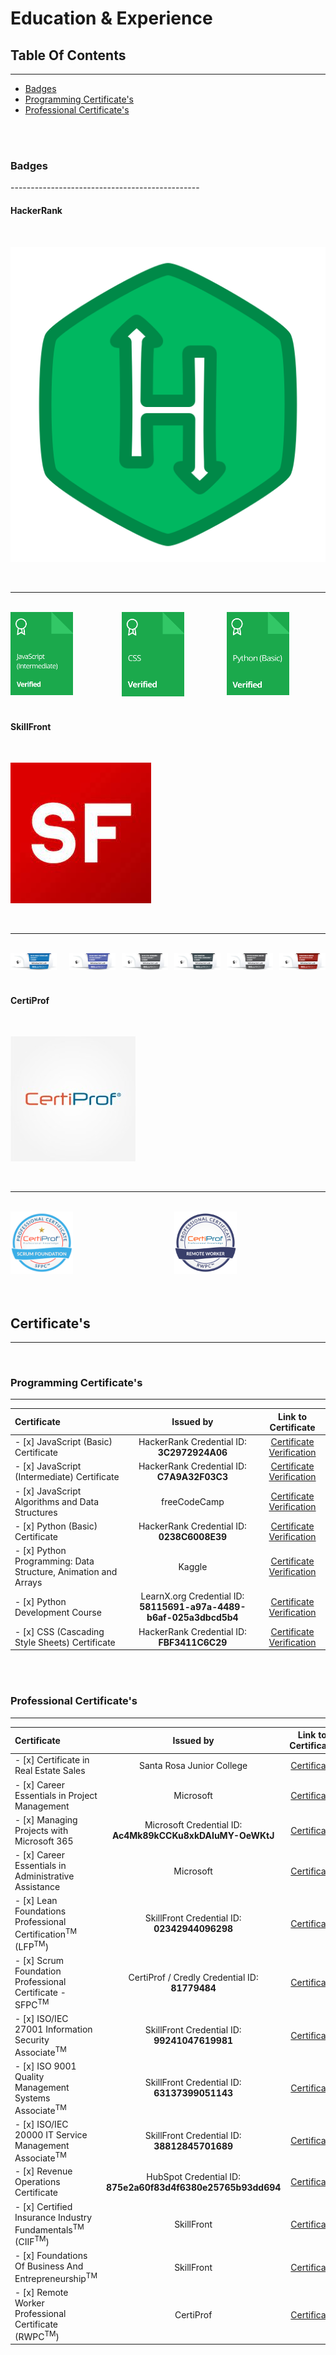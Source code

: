 # Education & Experience


## Table Of Contents
-----------------------------------------------
+ [Badges](https://github.com/BrentGoodman/Certificates#badges)
+ [Programming Certificate's](https://github.com/BrentGoodman/Certificates#programming)
+ [Professional Certificate's](https://github.com/BrentGoodman/Certificates#professional)

<br />
<br />


<h3 id="badges">Badges</h3>
-----------------------------------------------
<br />

#### HackerRank 

<br />

![alt text HackerRank Logo](./Assets/HackerRank.png)

<br />

-----------------------------------------------

<br />

<div style="display:flex">
     <div style="flex:1;padding-right:10px;">
          <img src="Badges/JavaScript_Intermediate_Skill.png" width="100"/>
     </div>
     <div style="flex:1;padding-left:10px;">
          <img src="Badges/CSS_Skill.png" width="100"/>
     </div>
     <div style="flex:1;padding-left:10px;">
          <img src="Badges/Python_Basic_Skill.png" width="100"/>
     </div>
</div>

<br />

#### SkillFront 
<br />

![alt text SkillFront Logo](./Assets/SkillFront.jpeg)

<br />

-----------------------------------------------

<br />

<div style="display:flex">
     <div style="flex:1;padding-right:10px;">
          <img src="Badges/ISOIEC20000.png" width="100"/>
     </div>
     <div style="flex:1;padding-left:10px;">
          <img src="Badges/ISO9001.png" width="100"/>
     </div>
     <div style="flex:1;padding-left:10px;">
          <img src="Badges/ISOIEC27001.png" width="100"/>
     </div>
     <div style="flex:1;padding-left:10px;">
          <img src="Badges/LeanFoundation.png" width="100"/>
     </div>
     <div style="flex:1;padding-left:10px;">
          <img src="Badges/InsuranceFundementals.png" width="100"/>
     </div>
     <div style="flex:1;padding-left:10px;">
          <img src="Badges/BusinessEntrepreneurship.png" width="100"/>
     </div>
</div>


<br />

#### CertiProf 

<br />

![alt text CertiProf Logo](./Assets/CertiProf.jpeg)

<br />

-----------------------------------------------

<br />


<div style="display:flex">
     <div style="flex:1;padding-right:10px;">
          <img src="Badges/scrum_foundation.png" width="100"/>
     </div>
     <div style="flex:1;padding-left:10px;">
          <img src="Badges/Remote_Worker_Badge.png" width="100"/>
     </div>
</div>

<br />
<br />


## Certificate's
-----------------------------------------------

<br />

<h3 id="programming">Programming Certificate's</h3>

-----------------------------------------------

| Certificate      | Issued by | Link to Certificate |
| :--------------- | :---------------: | :---------------: |
| - [x]  JavaScript (Basic) Certificate   | HackerRank Credential ID: **3C2972924A06**      | [Certificate Verification](https://www.hackerrank.com/certificates/3c2972924a06) |
| - [x]  JavaScript (Intermediate) Certificate   | HackerRank Credential ID: **C7A9A32F03C3**       | [Certificate Verification](https://www.hackerrank.com/certificates/c7a9a32f03c3) |
| - [x]  JavaScript Algorithms and Data Structures   | freeCodeCamp       | [Certificate Verification](https://freecodecamp.org/certification/fcc45c48335-657e-47ed-8aab-dbb4ec473c7a/javascript-algorithms-and-data-structures) |
| - [x]  Python (Basic) Certificate   | HackerRank Credential ID: **0238C6008E39**       | [Certificate Verification](https://www.hackerrank.com/certificates/0238c6008e39) |
| - [x]  Python Programming: Data Structure, Animation and Arrays   | Kaggle       | [Certificate Verification](https://www.kaggle.com/learn/certification/brentgoodman/python) |
| - [x]  Python Development Course   | LearnX.org Credential ID: **58115691-a97a-4489-b6af-025a3dbcd5b4**       | [Certificate Verification](https://www.learnx.org/certificate/58115691-a97a-4489-b6af-025a3dbcd5b4) |
| - [x]  CSS (Cascading Style Sheets) Certificate   | HackerRank Credential ID: **FBF3411C6C29**       | [Certificate Verification](https://www.hackerrank.com/certificates/fbf3411c6c29) |

<br />
<br />

<h3 id="professional">Professional Certificate's</h3>

-----------------------------------------------------

| Certificate      | Issued by | Link to Certificate |
| :--------------- | :---------------: | :---------------: |
| - [x]   Certificate in Real Estate Sales   | Santa Rosa Junior College       | [Certificate](https://drive.google.com/file/d/1sGjIDlyDhKiSWWXsugu-cJjX0AlAkRz7/view?usp=share_link) |
| - [x]   Career Essentials in Project Management   | Microsoft       | [Certificate](https://www.linkedin.com/learning/certificates/e6faf32cabb4eb29d1749f22e61fced51bc3385a0143c8f7e71eed7422f27304) |
| - [x]  Managing Projects with Microsoft 365   | Microsoft Credential ID: **Ac4Mk89kCCKu8xkDAIuMY-OeWKtJ**       | [Certificate](https://www.linkedin.com/learning/certificates/e9a639eb3f193fd0db181369bd4862acd6ab7c66bd61e54d39bc73468939d051) |
| - [x]   Career Essentials in Administrative Assistance   | Microsoft       | [Certificate](https://www.linkedin.com/learning/certificates/ff6c3d0433c8dc653608cb4f88d61af165fc690d15902d00b76f37dff3d19919) |
| - [x]  Lean Foundations Professional Certification<sup>TM</sup> (LFP<sup>TM</sup>)   | SkillFront Credential ID: **02342944096298**       | [Certificate](https://www.skillfront.com/Badges/02342944096298) |
| - [x]   Scrum Foundation Professional Certificate - SFPC<sup>TM</sup>   | CertiProf / Credly Credential ID: **81779484**      | [Certificate](https://www.credly.com/badges/f73ad134-5c01-49d8-afe8-f5ebf24cdefc/public_url) |
| - [x]   ISO/IEC 27001 Information Security Associate<sup>TM</sup>   | SkillFront Credential ID: **99241047619981**       | [Certificate](https://www.skillfront.com/Badges/99241047619981) |
| - [x]  ISO 9001 Quality Management Systems Associate<sup>TM</sup>   | SkillFront Credential ID: **63137399051143**       | [Certificate](https://www.skillfront.com/Badges/63137399051143) |
| - [x]  ISO/IEC 20000 IT Service Management Associate<sup>TM</sup>   | SkillFront Credential ID: **38812845701689**       | [Certificate](https://www.skillfront.com/Badges/38812845701689) |
| - [x]  Revenue Operations Certificate   | HubSpot Credential ID: **875e2a60f83d4f6380e25765b93dd694**       | [Certificate](https://drive.google.com/file/d/1Z0rhN0_H3oZttP6nzwqPvNh_fwhHnDO6/view?usp=share_link) |
| - [x]  Certified Insurance Industry Fundamentals<sup>TM</sup> (CIIF<sup>TM</sup>)   | SkillFront       | [Certificate](https://www.skillfront.com/Badges/76626941870193) |
| - [x]  Foundations Of Business And Entrepreneurship<sup>TM</sup>   | SkillFront       | [Certificate](https://www.skillfront.com/Badges/26878082394786) |
| - [x]  Remote Worker Professional Certificate (RWPC<sup>TM</sup>)   | CertiProf       | [Certificate](https://www.credly.com/badges/5e162956-50ef-47a3-b1c8-bfefed92e196/public_url) |

<br />
<br />



